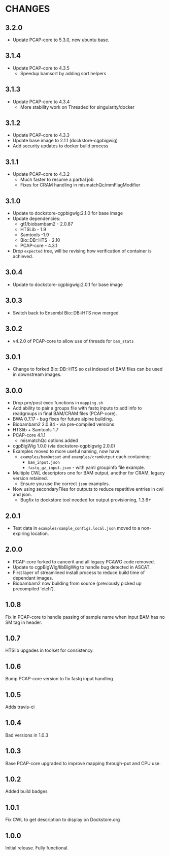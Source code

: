 # CHANGES

## 3.2.0

* Update PCAP-core to 5.3.0, new ubuntu base.

## 3.1.4

* Update PCAP-core to 4.3.5
  * Speedup bamsort by adding sort helpers

## 3.1.3

* Update PCAP-core to 4.3.4
  * More stability work on Threaded for singularity/docker

## 3.1.2

* Update PCAP-core to 4.3.3
* Update base image to 2.1.1 (dockstore-cgpbigwig)
* Add security updates to docker build process

## 3.1.1

* Update PCAP-core to 4.3.2
  * Much faster to resume a partial job
  * Fixes for CRAM handling in mismatchQc/mmFlagModifier

## 3.1.0

* Update to dockstore-cgpbigwig:2.1.0 for base image
* Update dependencies:
  * gt1/biobambam2 - 2.0.87
  * HTSLib - 1.9
  * Samtools -1.9
  * Bio::DB::HTS - 2.10
  * PCAP-core - 4.3.1
* Drop `expected` tree, will be revising how verification of container is achieved.

## 3.0.4

* Update to dockstore-cgpbigwig:2.0.1 for base image

## 3.0.3

* Switch back to Ensembl Bio::DB::HTS now merged

## 3.0.2

* v4.2.0 of PCAP-core to allow use of threads for `bam_stats`

## 3.0.1

* Change to forked Bio::DB::HTS so csi indexed of BAM files can be used in downstream images.

## 3.0.0

* Drop pre/post exec functions in `mapping.sh`
* Add ability to pair a groups file with fastq inputs to add info to readgroups
in final BAM/CRAM files (PCAP-core).
* BWA 0.7.17 - bug fixes for future alpine building.
* Biobambam2 2.0.84 - via pre-compiled versions
* HTSlib + Samtools 1.7
* PCAP-core 4.1.1
  * mismatchQc options added
* cgpBigWig 1.0.0 (via dockstore-cgpbigwig 2.0.0)
* Examples moved to more useful naming, now have:
  * `examples/bamOutput` and `examples/cramOutput` each containing:
    * `bam_input.json`
    * `fastq_gz_input.json` - with yaml groupinfo file example.
* Multiple CWL descriptors one for BAM output, another for CRAM, legacy version retained.
  * Ensure you use the correct `json` examples.
* Now using secondaryFiles for outputs to reduce repetitive entries in cwl and json.
  * Bugfix to dockstore tool needed for output provisioning, 1.3.6+

## 2.0.1

* Test data in `examples/sample_configs.local.json` moved to a non-expiring location.

## 2.0.0

* PCAP-core forked to cancerit and all legacy PCAWG code removed.
* Update to cgpBigWig/libBigWig to handle bug detected in ASCAT.
* First layer of streamlined install process to reduce build time of dependant images.
* Biobambam2 now building from source (previously picked up precompiled 'etch').

## 1.0.8

Fix in PCAP-core to handle passing of sample name when input BAM has no SM tag in header.

## 1.0.7

HTSlib upgades in toolset for consistency.

## 1.0.6

Bump PCAP-core version to fix fastq input handling

## 1.0.5

Adds travis-ci

## 1.0.4

Bad versions in 1.0.3

## 1.0.3

Base PCAP-core upgraded to improve mapping through-put and CPU use.

## 1.0.2

Added build badges

## 1.0.1

Fix CWL to get description to display on Dockstore.org

## 1.0.0

Initial release.  Fully functional.
